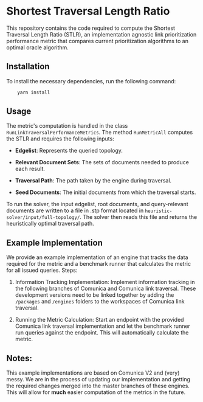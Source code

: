 # Shortest Traversal Length Ratio

This repository contains the code required to compute the Shortest Traversal Length Ratio (STLR), an implementation agnostic link prioritization performance metric that compares current prioritization algorithms to an optimal oracle algorithm.

## Installation

To install the necessary dependencies, run the following command:

```bash
    yarn install
```


## Usage

The metric's computation is handled in the class `RunLinkTraversalPerformanceMetrics`. The method `RunMetricAll` computes the STLR and requires the following inputs:

- **Edgelist**: Represents the queried topology.

- **Relevant Document Sets**: The sets of documents needed to produce each result.

- **Traversal Path**: The path taken by the engine during traversal.

- **Seed Documents**: The initial documents from which the traversal starts.

To run the solver, the input edgelist, root documents, and query-relevant documents are written to a file in .stp format located in `heuristic-solver/input/full-topology/`. The solver then reads this file and returns the heuristically optimal traversal path.

## Example Implementation

We provide an example implementation of an engine that tracks the data required for the metric and a benchmark runner that calculates the metric for all issued queries.
Steps:

1. Information Tracking Implementation:
    Implement information tracking in the following branches of Comunica and Comunica link traversal.
    These development versions need to be linked together by adding the `/packages` and `/engines` folders to the workspaces of Comunica link traversal.

2. Running the Metric Calculation:
    Start an endpoint with the provided Comunica link traversal implementation and let the benchmark runner run queries against the endpoint. This will automatically calculate the metric.

## Notes:

This example implementations are based on Comunica V2 and (very) messy. We are in the process of updating our implementation and getting the required changes merged into the master branches of these engines. This will allow for **much** easier computation of the metrics in the future.